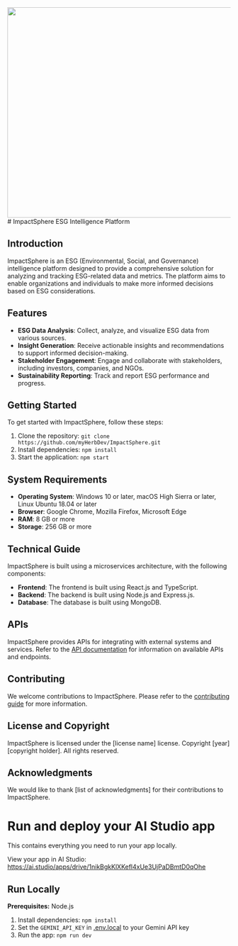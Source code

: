 <div align="center">
<img width="1200" height="475" alt="GHBanner" src="https://github.com/user-attachments/assets/0aa67016-6eaf-458a-adb2-6e31a0763ed6" />
</div>
# ImpactSphere
ESG Intelligence Platform

## Introduction
ImpactSphere is an ESG (Environmental, Social, and Governance) intelligence platform designed to provide a comprehensive solution for analyzing and tracking ESG-related data and metrics. The platform aims to enable organizations and individuals to make more informed decisions based on ESG considerations.

## Features
* **ESG Data Analysis**: Collect, analyze, and visualize ESG data from various sources.
* **Insight Generation**: Receive actionable insights and recommendations to support informed decision-making.
* **Stakeholder Engagement**: Engage and collaborate with stakeholders, including investors, companies, and NGOs.
* **Sustainability Reporting**: Track and report ESG performance and progress.

## Getting Started
To get started with ImpactSphere, follow these steps:
1. Clone the repository: `git clone https://github.com/myHerbDev/ImpactSphere.git`
2. Install dependencies: `npm install`
3. Start the application: `npm start`

## System Requirements
* **Operating System**: Windows 10 or later, macOS High Sierra or later, Linux Ubuntu 18.04 or later
* **Browser**: Google Chrome, Mozilla Firefox, Microsoft Edge
* **RAM**: 8 GB or more
* **Storage**: 256 GB or more

## Technical Guide
ImpactSphere is built using a microservices architecture, with the following components:
* **Frontend**: The frontend is built using React.js and TypeScript.
* **Backend**: The backend is built using Node.js and Express.js.
* **Database**: The database is built using MongoDB.

## APIs
ImpactSphere provides APIs for integrating with external systems and services. Refer to the [API documentation](https://github.com/myHerbDev/ImpactSphere/blob/main/docs/api.md) for information on available APIs and endpoints.

## Contributing
We welcome contributions to ImpactSphere. Please refer to the [contributing guide](https://github.com/myHerbDev/ImpactSphere/blob/main/CONTRIBUTING.md) for more information.

## License and Copyright
ImpactSphere is licensed under the [license name] license. Copyright [year] [copyright holder]. All rights reserved.

## Acknowledgments
We would like to thank [list of acknowledgments] for their contributions to ImpactSphere.
# Run and deploy your AI Studio app

This contains everything you need to run your app locally.

View your app in AI Studio: https://ai.studio/apps/drive/1nikBgkKlXKefl4xUe3UjPaDBmtD0qOhe

## Run Locally

**Prerequisites:**  Node.js


1. Install dependencies:
   `npm install`
2. Set the `GEMINI_API_KEY` in [.env.local](.env.local) to your Gemini API key
3. Run the app:
   `npm run dev`
